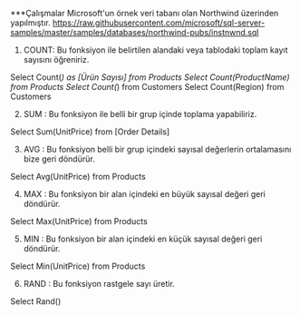 ***Çalışmalar Microsoft'un örnek veri tabanı olan Northwind üzerinden yapılmıştır. 
https://raw.githubusercontent.com/microsoft/sql-server-samples/master/samples/databases/northwind-pubs/instnwnd.sql

1. COUNT: Bu fonksiyon ile belirtilen alandaki veya tablodaki toplam kayıt sayısını öğreniriz. 

Select Count(*) as [Ürün Sayısı] from Products
Select Count(ProductName) from Products
Select Count(*) from Customers
Select Count(Region) from Customers

2. SUM : Bu fonksiyon ile belli bir grup içinde toplama yapabiliriz.

Select Sum(UnitPrice) from [Order Details]

3. AVG : Bu fonksiyon belli bir grup içindeki sayısal değerlerin ortalamasını bize geri döndürür.

Select Avg(UnitPrice) from Products

4. MAX : Bu fonksiyon bir alan içindeki en büyük sayısal değeri geri döndürür.

Select Max(UnitPrice) from Products

5. MIN : Bu fonksiyon bir alan içindeki en küçük sayısal değeri geri döndürür.

Select Min(UnitPrice) from Products

6. RAND : Bu fonksiyon rastgele sayı üretir.

Select Rand()
